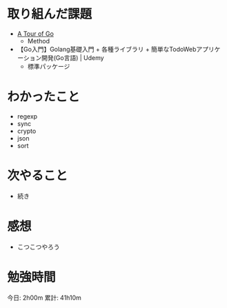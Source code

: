 # 取り組んだ課題

- [A Tour of Go](https://go-tour-jp.appspot.com/welcome/1)
  - Method  
- 【Go入門】Golang基礎入門 + 各種ライブラリ + 簡単なTodoWebアプリケーション開発(Go言語) | Udemy
  - 標準パッケージ


# わかったこと

- regexp
- sync
- crypto
- json
- sort

# 次やること

- 続き

# 感想

- こつこつやろう



# 勉強時間

今日: 2h00m
累計: 41h10m

